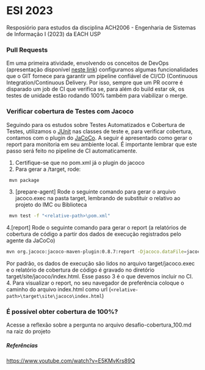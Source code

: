 # ESI 2023
Resposiório para estudos da disciplina ACH2006 - Engenharia de Sistemas de Informação I (2023) da EACH USP

### Pull Requests
Em uma primeira atividade, envolvendo os conceitos de DevOps (apresentação disponível [neste link](https://www.canva.com/design/DAFxGt3PCcs/zKXuvtY7jN4bB-l_0NFTzw/edit?utm_content=DAFxGt3PCcs&utm_campaign=designshare&utm_medium=link2&utm_source=sharebutton)) configuramos algumas funcionalidades que o GIT fornece para garantir um pipeline confiável de CI/CD (Continuous Integration/Continuous Delivery. Por isso, sempre que um PR ocorre é disparado um job de CI que verifica se, para além do build estar ok, os testes de unidade estão rodando 100% também para viabilizar o merge.

### Verificar cobertura de Testes com Jacoco
Seguindo para os estudos sobre Testes Automatizados e Cobertura de Testes, utilizamos o [JUnit](https://junit.org/junit5/) nas classes de teste e, para verificar cobertura, contamos com o plugin do [JaCoCo](https://www.baeldung.com/jacoco). A seguir é apresentado como gerar o report para monitoria em seu ambiente local. É importante lembrar que este passo será feito no pipeline de CI automaticamente.

1. Certifique-se que no pom.xml já o plugin do jacoco
2. Para gerar a /target, rode:
```bash
 mvn package
```
3. [prepare-agent] Rode o seguinte comando para gerar o arquivo jacoco.exec na pasta target, lembrando de substituir o <relative-path> relativo ao projeto do IMC ou Biblioteca
```bash
 mvn test -f "<relative-path>\pom.xml"
```
4.[report] Rode o seguinte comando para gerar o report (a relatórios de cobertura de código a partir
   dos dados de execução registrados pelo agente da JaCoCo)
```bash
mvn org.jacoco:jacoco-maven-plugin:0.8.7:report -Djacoco.dataFile=jacoco.exec
```
Por padrão, os dados de execução são lidos no arquivo target/jacoco.exec e o relatório de cobertura de código é gravado no
diretório target/site/jacoco/index.html.
Esse passo 3 é o que devemos incluir no CI.
4. Para visualizar o report, no seu navegador de preferência coloque o caminho do arquivo index.html como url (```<relative-path>\target\site\jacoco\index.html```)

### É possível obter cobertura de 100%?
Acesse a reflexão sobre a pergunta no arquivo desafio-cobertura_100.md na raiz do projeto


##### Referências
https://www.youtube.com/watch?v=E5KMvKrs89Q